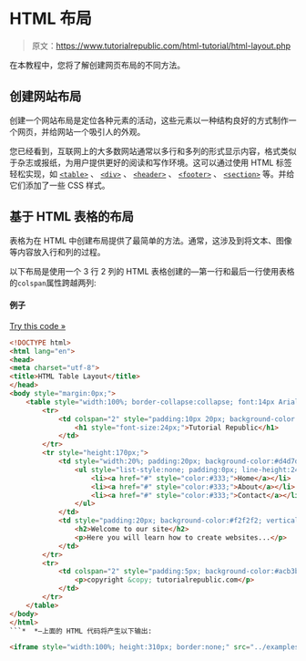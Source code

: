 # HTML 布局

> 原文：<https://www.tutorialrepublic.com/html-tutorial/html-layout.php>

在本教程中，您将了解创建网页布局的不同方法。

## 创建网站布局

创建一个网站布局是定位各种元素的活动，这些元素以一种结构良好的方式制作一个网页，并给网站一个吸引人的外观。

您已经看到，互联网上的大多数网站通常以多行和多列的形式显示内容，格式类似于杂志或报纸，为用户提供更好的阅读和写作环境。这可以通过使用 HTML 标签轻松实现，如 [`<table>`](../html-reference/html-table-tag.php) 、 [`<div>`](../html-reference/html-div-tag.php) 、 [`<header>`](../html-reference/html5-header-tag.php) 、 [`<footer>`](../html-reference/html5-footer-tag.php) 、 [`<section>`](../html-reference/html5-section-tag.php) 等。并给它们添加了一些 CSS 样式。

## 基于 HTML 表格的布局

表格为在 HTML 中创建布局提供了最简单的方法。通常，这涉及到将文本、图像等内容放入行和列的过程。

以下布局是使用一个 3 行 2 列的 HTML 表格创建的—第一行和最后一行使用表格的`colspan`属性跨越两列:

#### 例子

[Try this code »](../codelab.php?topic=html&file=table-layout "Try this code using online Editor") 

```html
<!DOCTYPE html>
<html lang="en">
<head>
<meta charset="utf-8">
<title>HTML Table Layout</title>
</head>
<body style="margin:0px;">
    <table style="width:100%; border-collapse:collapse; font:14px Arial,sans-serif;">
        <tr>
            <td colspan="2" style="padding:10px 20px; background-color:#acb3b9;">
                <h1 style="font-size:24px;">Tutorial Republic</h1>
            </td>
        </tr>
        <tr style="height:170px;">
            <td style="width:20%; padding:20px; background-color:#d4d7dc; vertical-align: top;">
                <ul style="list-style:none; padding:0px; line-height:24px;">
                    <li><a href="#" style="color:#333;">Home</a></li>
                    <li><a href="#" style="color:#333;">About</a></li>
                    <li><a href="#" style="color:#333;">Contact</a></li>
                </ul>
            </td>
            <td style="padding:20px; background-color:#f2f2f2; vertical-align:top;">
                <h2>Welcome to our site</h2>
                <p>Here you will learn how to create websites...</p>
            </td>
        </tr>
        <tr>
            <td colspan="2" style="padding:5px; background-color:#acb3b9; text-align:center;">
                <p>copyright &copy; tutorialrepublic.com</p>
            </td>
        </tr>
    </table>
</body>
</html>
```*  *—上面的 HTML 代码将产生以下输出:

<iframe style="width:100%; height:310px; border:none;" src="../examples/html/table-layout.html"><!--Warning box--> <div class="color-box"> <div class="shadow"> <div class="info-tab warning-icon" title="Warning"><i/></div> <div class="warning-box"> <p><strong>警告:</strong>上例中用于创建布局的方法没有错，但不推荐。避免使用<a href="html-tables.php">表格</a>和<a href="html-styles.php#inline-styles">内嵌样式</a>来创建布局。使用表格创建的布局通常渲染速度非常慢。表格应该只用于显示表格数据。</p> </div> </div> </div> <!--End:Warning box--> <hr/> <h2>基于 HTML Div 的布局</h2> <p>使用<a href="../html-reference/html-div-tag.php"> <code>&lt;div&gt;</code> </a>元素是在 HTML 中创建布局最常见的方法。元素用于标签一个内容块，或者一组 HTML 文档中的其他元素。如果需要，它还可以包含其他 div 元素。</p> <p>以下示例使用 div 元素创建多列布局。它将产生与前面使用 table 元素的示例相同的结果:</p> <!--Code box--> <div class="example"> <div class="codebox"> <div class="codebox-title"><h4>例子</h4><a href="../codelab.php?topic=html&amp;file=div-layout" target="_blank" class="try-btn" title="Try this code using online Editor">Try this code <span>»</span></a><span class="box-size"><i title="Maximize"/></span></div> <pre class="syntax-highlighter line-numbers scroll xxlarge"><code class="language-markup">&lt;!DOCTYPE html&gt; &lt;html lang="en"&gt; &lt;head&gt; &lt;meta charset="utf-8"&gt; &lt;title&gt;HTML Div Layout&lt;/title&gt; &lt;style&gt; body { font: 14px Arial,sans-serif; margin: 0px; } .header { padding: 10px 20px; background: #acb3b9; } .header h1 { font-size: 24px; } .container { width: 100%; background: #f2f2f2; } .nav, .section { float: left; padding: 20px; min-height: 170px; box-sizing: border-box; } .nav { width: 20%; background: #d4d7dc; } .section { width: 80%; } .nav ul { list-style: none; line-height: 24px; padding: 0px; } .nav ul li a { color: #333; } .clearfix:after { content: "."; display: block; height: 0; clear: both; visibility: hidden; } .footer { background: #acb3b9; text-align: center; padding: 5px; } &lt;/style&gt; &lt;/head&gt; &lt;body&gt; &lt;div class="container"&gt; &lt;div class="header"&gt; &lt;h1&gt;Tutorial Republic&lt;/h1&gt; &lt;/div&gt; &lt;div class="wrapper clearfix"&gt; &lt;div class="nav"&gt; &lt;ul&gt; &lt;li&gt;&lt;a href="#"&gt;Home&lt;/a&gt;&lt;/li&gt; &lt;li&gt;&lt;a href="#"&gt;About&lt;/a&gt;&lt;/li&gt; &lt;li&gt;&lt;a href="#"&gt;Contact&lt;/a&gt;&lt;/li&gt; &lt;/ul&gt; &lt;/div&gt; &lt;div class="section"&gt; &lt;h2&gt;Welcome to our site&lt;/h2&gt; &lt;p&gt;Here you will learn how to create websites...&lt;/p&gt; &lt;/div&gt; &lt;/div&gt; &lt;div class="footer"&gt; &lt;p&gt;copyright &amp;copy; tutorialrepublic.com&lt;/p&gt; &lt;/div&gt; &lt;/div&gt; &lt;/body&gt; &lt;/html&gt;</code></pre> </div> </div> <!--End:Code box--> <p class="break">—上面的 HTML 代码将产生与上一示例相同的输出:</p> <iframe style="width:100%; height:310px; border:none;" src="../examples/html/div-layout.html"/> <p>我们使用<a href="/css-tutorial/css-alignment.php#floating-elements"> CSS 浮动</a>技术创建了这个布局，因为大多数浏览器都支持它。或者，您也可以使用 CSS3 flexbox 来创建更现代、更灵活的布局。参见<a href="/css-tutorial/css3-flexible-box-layouts.php"> CSS3 柔性盒布局</a>教程，详细了解 flexbox。</p> <!--Tip box--> <div class="color-box"> <div class="shadow"> <div class="info-tab tip-icon" title="Useful Tips"><i/></div> <div class="tip-box"> <p>提示:使用 DIV 元素和 CSS 可以创建更好的网页布局。您可以通过编辑一个 CSS 文件来更改网站所有页面的布局。要详细了解 CSS，请查看我们的<a href="/css-tutorial/"> CSS 教程</a>部分。</p> </div> </div> </div> <!--End:Tip box--> <hr/> <h2>使用 HTML5 结构元素</h2> <p>HTML5 引入了新的结构元素，如<a href="../html-reference/html5-header-tag.php"><code>&lt;header&gt;</code></a><a href="../html-reference/html5-footer-tag.php"><code>&lt;footer&gt;</code></a><a href="../html-reference/html5-nav-tag.php"><code>&lt;nav&gt;</code></a><a href="../html-reference/html5-section-tag.php"><code>&lt;section&gt;</code></a>等。以更具语义的方式定义网页的不同部分。</p> <p>你可以考虑用这些元素来代替常用的类，比如<code>.header</code>、<code>.footer</code>、<code>.nav</code>、<code>.section</code>等。以下示例使用新的 HTML5 结构元素来创建与我们在前面的示例中创建的布局相同的布局。</p> <!--Code box--> <div class="example"> <div class="codebox"> <div class="codebox-title"><h4>例子</h4><a href="../codelab.php?topic=html5&amp;file=semantic-website-layout" target="_blank" class="try-btn" title="Try this code using online Editor">Try this code <span>»</span></a><span class="box-size"><i title="Maximize"/></span></div> <pre class="syntax-highlighter line-numbers scroll xxlarge"><code class="language-markup">&lt;!DOCTYPE html&gt; &lt;html lang="en"&gt; &lt;head&gt; &lt;meta charset="utf-8"&gt; &lt;title&gt;HTML5 Web Page Layout&lt;/title&gt; &lt;style&gt; body { font: 14px Arial,sans-serif; margin: 0px; } header { padding: 10px 20px; background: #acb3b9; } header h1 { font-size: 24px; } .container { width: 100%; background: #f2f2f2; } nav, section { float: left; padding: 20px; min-height: 170px; box-sizing: border-box; } section { width: 80%; } nav { width: 20%; background: #d4d7dc; } nav ul { list-style: none; line-height: 24px; padding: 0px; } nav ul li a { color: #333; } .clearfix:after { content: "."; display: block; height: 0; clear: both; visibility: hidden; } footer { background: #acb3b9; text-align: center; padding: 5px; } &lt;/style&gt; &lt;/head&gt; &lt;body&gt; &lt;div class="container"&gt; &lt;header&gt; &lt;h1&gt;Tutorial Republic&lt;/h1&gt; &lt;/header&gt; &lt;div class="wrapper clearfix"&gt; &lt;nav&gt; &lt;ul&gt; &lt;li&gt;&lt;a href="#"&gt;Home&lt;/a&gt;&lt;/li&gt; &lt;li&gt;&lt;a href="#"&gt;About&lt;/a&gt;&lt;/li&gt; &lt;li&gt;&lt;a href="#"&gt;Contact&lt;/a&gt;&lt;/li&gt; &lt;/ul&gt; &lt;/nav&gt; &lt;section&gt; &lt;h2&gt;Welcome to our site&lt;/h2&gt; &lt;p&gt;Here you will learn how to create websites...&lt;/p&gt; &lt;/section&gt; &lt;/div&gt; &lt;footer&gt; &lt;p&gt;copyright &amp;copy; tutorialrepublic.com&lt;/p&gt; &lt;/footer&gt; &lt;/div&gt; &lt;/body&gt; &lt;/html&gt;</code></pre> </div> </div> <!--End:Code box--> <p class="break">—上面的 HTML 代码也将产生与上一个示例相同的输出:</p> <iframe style="width:100%; height:310px; border:none;" src="../examples/html5/semantic-website-layout.html"/> <p>下表简要概述了新的 HTML5 结构元素。</p> <div class="shadow"> <table class="data"> <tr> <th style="width: 100px;">标签</th> <th>描述</th> </tr> <tr> <td><code><a href="../html-reference/html5-header-tag.php">&lt;header&gt;</a></code></td> <td>表示文档或节的标题。</td> </tr> <tr> <td><code><a href="../html-reference/html5-footer-tag.php">&lt;footer&gt;</a></code></td> <td>表示文档或节的页脚。</td> </tr> <tr> <td><code><a href="../html-reference/html5-nav-tag.php">&lt;nav&gt;</a></code></td> <td>表示导航链接的一部分。</td> </tr> <tr> <td><code><a href="../html-reference/html5-section-tag.php">&lt;section&gt;</a></code></td> <td>表示文档的一部分，如页眉、页脚等。</td> </tr> <tr> <td><code><a href="../html-reference/html5-article-tag.php">&lt;article&gt;</a></code></td> <td>代表一篇文章、博客帖子或其他独立的信息单元。</td> </tr> <tr> <td><code><a href="../html-reference/html5-aside-tag.php">&lt;aside&gt;</a></code></td> <td>表示与页面内容松散相关的一些内容。</td> </tr> </table> </div> <p>请查看关于<a href="../html-reference/html5-tags.php"> HTML5 标签</a>的参考资料，了解新推出的标签。</p> <!--Bottom Navigation--> <!--End:Bottom Navigation--> <!-- InstanceEndEditable -->&#13; </body> </html></iframe>*